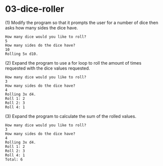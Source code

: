 # 03-dice-roller

(1) Modify the program so that it prompts the user for a number of dice then asks how many sides the dice have.
```
How many dice would you like to roll?
5
How many sides do the dice have?
10
Rolling 5x d10.
```
(2) Expand the program to use a for loop to roll the amount of times requested with the dice values requested.
```
How many dice would you like to roll?
3
How many sides do the dice have?
4
Rolling 3x d4.
Roll 1: 2
Roll 2: 3
Roll 4: 1
```
(3) Expand the program to calculate the sum of the rolled values.
```
How many dice would you like to roll?
3
How many sides do the dice have?
4
Rolling 3x d4.
Roll 1: 2
Roll 2: 3
Roll 4: 1
Total: 6